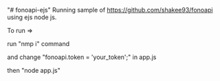 "# fonoapi-ejs" 
Running sample of https://github.com/shakee93/fonoapi using ejs node js.

To run => 

run "nmp i" command

and change "fonoapi.token = 'your_token';" in app.js

then "node app.js"


